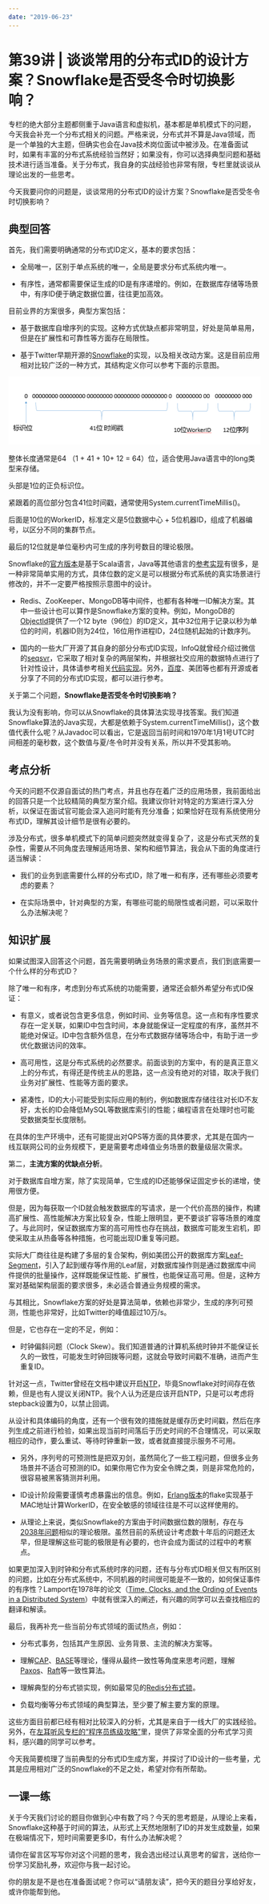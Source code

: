```yaml
---
date: "2019-06-23"
---  
```

      
# 第39讲 | 谈谈常用的分布式ID的设计方案？Snowflake是否受冬令时切换影响？
专栏的绝大部分主题都侧重于Java语言和虚拟机，基本都是单机模式下的问题，今天我会补充一个分布式相关的问题。严格来说，分布式并不算是Java领域，而是一个单独的大主题，但确实也会在Java技术岗位面试中被涉及。在准备面试时，如果有丰富的分布式系统经验当然好；如果没有，你可以选择典型问题和基础技术进行适当准备。关于分布式，我自身的实战经验也非常有限，专栏里就谈谈从理论出发的一些思考。

今天我要问你的问题是，谈谈常用的分布式ID的设计方案？Snowflake是否受冬令时切换影响？

## 典型回答

首先，我们需要明确通常的分布式ID定义，基本的要求包括：

* 全局唯一，区别于单点系统的唯一，全局是要求分布式系统内唯一。

* 有序性，通常都需要保证生成的ID是有序递增的。例如，在数据库存储等场景中，有序ID便于确定数据位置，往往更加高效。

目前业界的方案很多，典型方案包括：

* 基于数据库自增序列的实现。这种方式优缺点都非常明显，好处是简单易用，但是在扩展性和可靠性等方面存在局限性。

* 基于Twitter早期开源的[Snowflake](https://github.com/twitter/snowflake)的实现，以及相关改动方案。这是目前应用相对比较广泛的一种方式，其结构定义你可以参考下面的示意图。

![](./httpsstatic001geekbangorgresourceimageffadffd41494a39ef737b3c1151929c3c4ad.png)

整体长度通常是64 （1 + 41 + 10+ 12 = 64）位，适合使用Java语言中的long类型来存储。

<!-- [[[read_end]]] -->

头部是1位的正负标识位。

紧跟着的高位部分包含41位时间戳，通常使用System.currentTimeMillis\(\)。

后面是10位的WorkerID，标准定义是5位数据中心 + 5位机器ID，组成了机器编号，以区分不同的集群节点。

最后的12位就是单位毫秒内可生成的序列号数目的理论极限。

Snowflake的[官方版本](https://github.com/twitter/snowflake)是基于Scala语言，Java等其他语言的[参考实现](https://github.com/relops/snowflake)有很多，是一种非常简单实用的方式，具体位数的定义是可以根据分布式系统的真实场景进行修改的，并不一定要严格按照示意图中的设计。

* Redis、ZooKeeper、MongoDB等中间件，也都有各种唯一ID解决方案。其中一些设计也可以算作是Snowflake方案的变种。例如，MongoDB的[ObjectId](http://mongodb.github.io/node-mongodb-native/2.0/tutorials/objectid/)提供了一个12 byte（96位）的ID定义，其中32位用于记录以秒为单位的时间，机器ID则为24位，16位用作进程ID，24位随机起始的计数序列。

* 国内的一些大厂开源了其自身的部分分布式ID实现，InfoQ就曾经介绍过微信的[seqsvr](http://www.infoq.com/cn/articles/wechat-serial-number-generator-architecture)，它采取了相对复杂的两层架构，并根据社交应用的数据特点进行了针对性设计，具体请参考相关[代码实现](https://github.com/nebula-im/seqsvr)。另外，[百度](https://github.com/baidu/uid-generator/blob/master/README.zh_cn.md)、美团等也都有开源或者分享了不同的分布式ID实现，都可以进行参考。

关于第二个问题，**Snowflake是否受冬令时切换影响？**

我认为没有影响，你可以从Snowflake的具体算法实现寻找答案。我们知道Snowflake算法的Java实现，大都是依赖于System.currentTimeMillis\(\)，这个数值代表什么呢？从Javadoc可以看出，它是返回当前时间和1970年1月1号UTC时间相差的毫秒数，这个数值与夏/冬令时并没有关系，所以并不受其影响。

## 考点分析

今天的问题不仅源自面试的热门考点，并且也存在着广泛的应用场景，我前面给出的回答只是一个比较精简的典型方案介绍。我建议你针对特定的方案进行深入分析，以保证在面试官可能会深入追问时能有充分准备；如果恰好在现有系统使用分布式ID，理解其设计细节是很有必要的。

涉及分布式，很多单机模式下的简单问题突然就变得复杂了，这是分布式天然的复杂性，需要从不同角度去理解适用场景、架构和细节算法，我会从下面的角度进行适当解读：

* 我们的业务到底需要什么样的分布式ID，除了唯一和有序，还有哪些必须要考虑的要素？

* 在实际场景中，针对典型的方案，有哪些可能的局限性或者问题，可以采取什么办法解决呢？

## 知识扩展

如果试图深入回答这个问题，首先需要明确业务场景的需求要点，我们到底需要一个什么样的分布式ID？

除了唯一和有序，考虑到分布式系统的功能需要，通常还会额外希望分布式ID保证：

* 有意义，或者说包含更多信息，例如时间、业务等信息。这一点和有序性要求存在一定关联，如果ID中包含时间，本身就能保证一定程度的有序，虽然并不能绝对保证。ID中包含额外信息，在分布式数据存储等场合中，有助于进一步优化数据访问的效率。

* 高可用性，这是分布式系统的必然要求。前面谈到的方案中，有的是真正意义上的分布式，有得还是传统主从的思路，这一点没有绝对的对错，取决于我们业务对扩展性、性能等方面的要求。

* 紧凑性，ID的大小可能受到实际应用的制约，例如数据库存储往往对长ID不友好，太长的ID会降低MySQL等数据库索引的性能；编程语言在处理时也可能受数据类型长度限制。

在具体的生产环境中，还有可能提出对QPS等方面的具体要求，尤其是在国内一线互联网公司的业务规模下，更是需要考虑峰值业务场景的数量级层次需求。

第二，**主流方案的优缺点分析**。

对于数据库自增方案，除了实现简单，它生成的ID还能够保证固定步长的递增，使用很方便。

但是，因为每获取一个ID就会触发数据库的写请求，是一个代价高昂的操作，构建高扩展性、高性能解决方案比较复杂，性能上限明显，更不要谈扩容等场景的难度了。与此同时，保证数据库方案的高可用性也存在挑战，数据库可能发生宕机，即使采取主从热备等各种措施，也可能出现ID重复等问题。

实际大厂商往往是构建了多层的复合架构，例如美团公开的数据库方案[Leaf-Segment](https://tech.meituan.com/MT_Leaf.html)，引入了起到缓存等作用的Leaf层，对数据库操作则是通过数据库中间件提供的批量操作，这样既能保证性能、扩展性，也能保证高可用。但是，这种方案对基础架构层面的要求很多，未必适合普通业务规模的需求。

与其相比，Snowflake方案的好处是算法简单，依赖也非常少，生成的序列可预测，性能也非常好，比如Twitter的峰值超过10万/s。

但是，它也存在一定的不足，例如：

* 时钟偏斜问题（Clock Skew）。我们知道普通的计算机系统时钟并不能保证长久的一致性，可能发生时钟回拨等问题，这就会导致时间戳不准确，进而产生重复ID。

针对这一点，Twitter曾经在文档中建议开启[NTP](http://doc.ntp.org/4.1.0/ntpd.htm)，毕竟Snowflake对时间存在依赖，但是也有人提议关闭NTP。我个人认为还是应该开启NTP，只是可以考虑将stepback设置为0，以禁止回调。

从设计和具体编码的角度，还有一个很有效的措施就是缓存历史时间戳，然后在序列生成之前进行检验，如果出现当前时间落后于历史时间的不合理情况，可以采取相应的动作，要么重试、等待时钟重新一致，或者就直接提示服务不可用。

* 另外，序列号的可预测性是把双刃剑，虽然简化了一些工程问题，但很多业务场景并不适合可预测的ID。如果你用它作为安全令牌之类，则是非常危险的，很容易被黑客猜测并利用。

* ID设计阶段需要谨慎考虑暴露出的信息。例如，[Erlang版本](https://github.com/boundary/flake)的flake实现基于MAC地址计算WorkerID，在安全敏感的领域往往是不可以这样使用的。

* 从理论上来说，类似Snowflake的方案由于时间数据位数的限制，存在与[2038年问题](https://en.wikipedia.org/wiki/Year_2038_problem)相似的理论极限。虽然目前的系统设计考虑数十年后的问题还太早，但是理解这些可能的极限是有必要的，也许会成为面试的过程中的考察点。

如果更加深入到时钟和分布式系统时序的问题，还有与分布式ID相关但又有所区别的问题，比如在分布式系统中，不同机器的时间很可能是不一致的，如何保证事件的有序性？Lamport在1978年的论文（[Time, Clocks, and the Ording of Events in a Distributed System](https://amturing.acm.org/p558-lamport.pdf)）中就有很深入的阐述，有兴趣的同学可以去查找相应的翻译和解读。

最后，我再补充一些当前分布式领域的面试热点，例如：

* 分布式事务，包括其产生原因、业务背景、主流的解决方案等。

* 理解[CAP](https://en.wikipedia.org/wiki/CAP_theorem)、[BASE](https://en.wikipedia.org/wiki/Eventual_consistency)等理论，懂得从最终一致性等角度来思考问题，理解[Paxos](<https://en.wikipedia.org/wiki/Paxos_(computer_science)>)、[Raft](https://raft.github.io/)等一致性算法。

* 理解典型的分布式锁实现，例如最常见的[Redis分布式锁](https://redis.io/topics/distlock)。

* 负载均衡等分布式领域的典型算法，至少要了解主要方案的原理。

这些方面目前都已经有相对比较深入的分析，尤其是来自于一线大厂的实践经验。另外，在[左耳听风专栏的“程序员练级攻略”](http://time.geekbang.org/column/48)里，提供了非常全面的分布式学习资料，感兴趣的同学可以参考。

今天我简要梳理了当前典型的分布式ID生成方案，并探讨了ID设计的一些考量，尤其是应用相对广泛的Snowflake的不足之处，希望对你有所帮助。

## 一课一练

关于今天我们讨论的题目你做到心中有数了吗？今天的思考题是，从理论上来看，Snowflake这种基于时间的算法，从形式上天然地限制了ID的并发生成数量，如果在极端情况下，短时间需要更多ID，有什么办法解决呢？

请你在留言区写写你对这个问题的思考，我会选出经过认真思考的留言，送给你一份学习奖励礼券，欢迎你与我一起讨论。

你的朋友是不是也在准备面试呢？你可以“请朋友读”，把今天的题目分享给好友，或许你能帮到他。